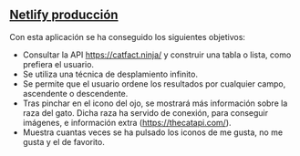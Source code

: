 <h2><a href='https://superb-taiyaki-a4828c.netlify.app/' target='_blank'>Netlify producción</a></h2>

Con esta aplicación se ha conseguido los siguientes objetivos:
- Consultar la API https://catfact.ninja/ y construir una tabla o lista, como prefiera el usuario.
- Se utiliza una técnica de desplamiento infinito.
- Se permite que el usuario ordene los resultados por cualquier campo, ascendente o descendente.
- Tras pinchar en el icono del ojo, se mostrará más información sobre la raza del gato. Dicha raza ha servido de conexión, para conseguir imágenes, e información extra (https://thecatapi.com/).
- Muestra cuantas veces se ha pulsado los iconos de me gusta, no me gusta y el de favorito.